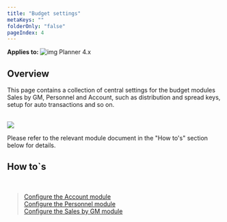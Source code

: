 ```yaml
---
title: "Budget settings"
metaKeys: ""
folderOnly: "false"
pageIndex: 4
---
```


**Applies to:** ![img](https://profitbasedocs.blob.core.windows.net/icons/yes-icon.png) Planner 4.x

## Overview
This page contains a collection of central settings for the budget modules Sales by GM, Personnel and Account, such as distribution and spread keys, setup for auto transactions and so on.<br/>
<br/>

![](https://profitbasedocs.blob.core.windows.net/plannerimages/budgetsettings.JPG)

Please refer to the relevant module document in the "How to's" section below for details.

## How to`s

<br/>

> [Configure the Account module](https://profitbasedocs.blob.core.windows.net/enduserhelp/files/Planner%20Account%20module.pdf)<br/>
> [Configure the Personnel module](https://profitbasedocs.blob.core.windows.net/enduserhelp/files/Planner%20Personnel%20module.pdf)<br/>
> [Configure the Sales by GM module](https://profitbasedocs.blob.core.windows.net/enduserhelp/files/Planner%20Sales%20By%20GM%20module.pdf)<br/>

